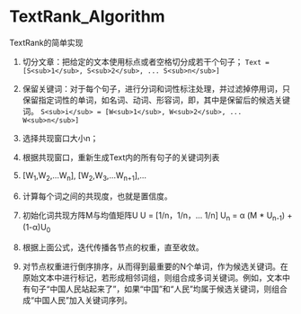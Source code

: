 # TextRank_Algorithm
TextRank的简单实现
1. 切分文章：把给定的文本使用标点或者空格切分成若干个句子；
```Text = [S<sub>1</sub>, S<sub>2</sub>, ... S<sub>n</sub>]```

2. 保留关键词：对于每个句子，进行分词和词性标注处理，并过滤掉停用词，只保留指定词性的单词，如名词、动词、形容词，即，其中是保留后的候选关键词。
```S<sub>i</sub> = [W<sub>1</sub>, W<sub>2</sub>, ... W<sub>n</sub>]```

3. 选择共现窗口大小n；

4. 根据共现窗口，重新生成Text内的所有句子的关键词列表

5. [W<sub>1</sub>,W<sub>2</sub>,...W<sub>n</sub>],  [W<sub>2</sub>,W<sub>3</sub>,...W<sub>n+1</sub>],...

6. 计算每个词之间的共现度，也就是置信度。

7. 初始化词共现方阵M与均值矩阵U
U = [1/n，1/n，... 1/n]
U<sub>n</sub> = α (M * U<sub>n-1</sub>) + (1-α)U<sub>0</sub>
8. 根据上面公式，迭代传播各节点的权重，直至收敛。

9. 对节点权重进行倒序排序，从而得到最重要的N个单词，作为候选关键词。在原始文本中进行标记，若形成相邻词组，则组合成多词关键词。例如，文本中有句子“中国人民站起来了”，如果“中国”和“人民”均属于候选关键词，则组合成“中国人民”加入关键词序列。
